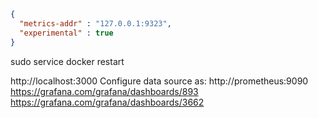 ```/etc/docker/daemon.json
{
  "metrics-addr" : "127.0.0.1:9323",
  "experimental" : true
}
```
sudo service docker restart


http://localhost:3000
Configure data source as: http://prometheus:9090
https://grafana.com/grafana/dashboards/893
https://grafana.com/grafana/dashboards/3662